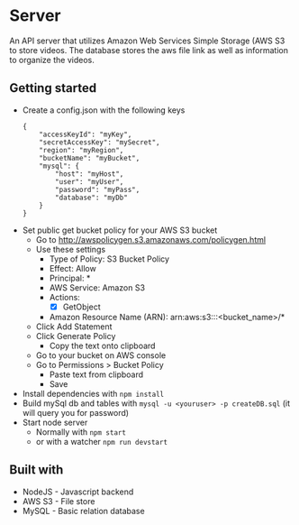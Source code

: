 # Server
An API server that utilizes Amazon Web Services Simple Storage (AWS S3 to store videos.
The database stores the aws file link as well as information to organize the videos.

## Getting started
* Create a config.json with the following keys
    ```
    {
        "accessKeyId": "myKey",
        "secretAccessKey": "mySecret",
        "region": "myRegion",
        "bucketName": "myBucket",
        "mysql": {
            "host": "myHost",
            "user": "myUser",
            "password": "myPass",
            "database": "myDb"
        }
    }
    ```
* Set public get bucket policy for your AWS S3 bucket
    - Go to http://awspolicygen.s3.amazonaws.com/policygen.html
    - Use these settings
        - Type of Policy: S3 Bucket Policy
        - Effect: Allow
        - Principal: *
        - AWS Service: Amazon S3
        - Actions:
            - [x] GetObject
        - Amazon Resource Name (ARN): arn:aws:s3:::<bucket_name>/*
    - Click Add Statement
    - Click Generate Policy
        - Copy the text onto clipboard
    - Go to your bucket on AWS console
    - Go to Permissions > Bucket Policy
        - Paste text from clipboard
        - Save
* Install dependencies with `npm install`
* Build mySql db and tables with `mysql -u <youruser> -p createDB.sql` (it will query you for password)
* Start node server
    * Normally with `npm start`
    * or with a watcher `npm run devstart`

## Built with
- NodeJS - Javascript backend
- AWS S3 - File store
- MySQL - Basic relation database
